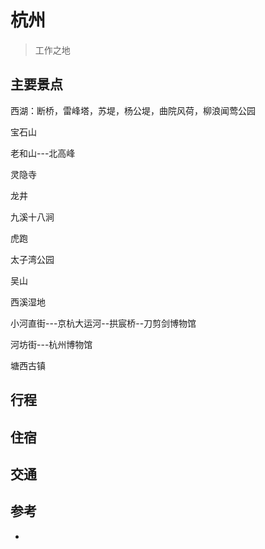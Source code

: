 # 杭州

>工作之地

## 主要景点

西湖：断桥，雷峰塔，苏堤，杨公堤，曲院风荷，柳浪闻莺公园

宝石山

老和山---北高峰

灵隐寺

龙井

九溪十八涧

虎跑

太子湾公园

吴山

西溪湿地

小河直街---京杭大运河--拱宸桥--刀剪剑博物馆

河坊街---杭州博物馆



塘西古镇


## 行程


## 住宿


## 交通



## 参考
- 
